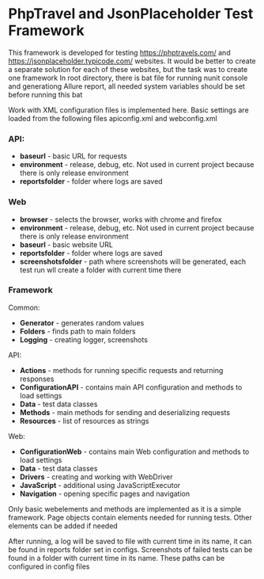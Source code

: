 # PhpTravel and JsonPlaceholder Test Framework

This framework is developed for testing https://phptravels.com/ and https://jsonplaceholder.typicode.com/ websites. It would be better to create a separate solution for each of these websites, but the task was to create one framework
In root directory, there is bat file for running nunit console and generationg Allure report, all needed system variables should be set before running this bat

Work with XML configuration files is implemented here. Basic settings are loaded from the following files apiconfig.xml and webconfig.xml
### API:
  - **baseurl** - basic URL for requests
  - **environment** - release, debug, etc. Not used in current project because there is only release environment
  - **reportsfolder** - folder where logs are saved

### Web
  - **browser** - selects the browser, works with chrome and firefox
  - **environment** - release, debug, etc. Not used in current project because there is only release environment
  - **baseurl** - basic website URL
  - **reportsfolder** - folder where logs are saved
  - **screenshotsfolder** - path where screenshots will be generated, each test run wll create a folder with current time there

### Framework
Common:
  - **Generator** - generates random values
  - **Folders** - finds path to main folders
  - **Logging** - creating logger, screenshots

API:
  - **Actions** - methods for running specific requests and returning responses
  - **ConfigurationAPI** - contains main API configuration and methods to load settings
  - **Data** - test data classes
  - **Methods** - main methods for sending and deserializing requests
  - **Resources** - list of resources as strings

Web:
  - **ConfigurationWeb** - contains main Web configuration and methods to load settings
  - **Data** - test data classes
  - **Drivers** - creating and working with WebDriver
  - **JavaScript** - additional using JavaScriptExecutor
  - **Navigation** - opening specific pages and navigation
  
Only basic webelements and methods are implemented as it is a simple framework. Page objects contain elements needed for running tests. Other elements can be added if needed

After running, a log will be saved to file with current time in its name, it can be found in reports folder set in configs. Screenshots of failed tests can be found in a folder with current time in its name. These paths can be configured in config files